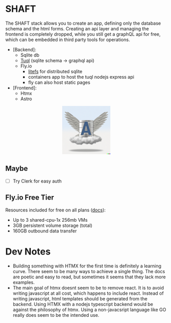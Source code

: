 # SHAFT

The SHAFT stack allows you to create an app, defining only the database schema and the html forms. Creating an api layer and managing the frontend is completely dropped, while you still get a graphQL api for free, which can be embedded in third party tools for operations.

- [Backend]:
  - Sqlite db
  - [Tuql](https://github.com/bradleyboy/tuql) (sqlite schema -> graphql api)
  - Fly.io
    - [litefs](https://fly.io/docs/litefs/) for distributed sqlite
    - containers app to host the tuql nodejs express api
    - fly can also host static pages
- [Frontend]:
  - Htmx
  - Astro

<p align="center">
  <img src=".assets/logo_dalle.png" alt="Your Logo" width="150" height="auto">
</p>


## Maybe

- [ ] Try Clerk for easy auth

## Fly.io Free Tier

Resources included for free on all plans ([docs](https://fly.io/docs/about/pricing/#free-allowances)):
- Up to 3 shared-cpu-1x 256mb VMs
- 3GB persistent volume storage (total)
- 160GB outbound data transfer

# Dev Notes

- Building something with HTMX for the first time is definitely a learning curve. There seem to be
  many ways to achieve a single thing. The docs are poetic and easy to read, but sometimes it
  seems that they lack more examples.
- The main goal of htmx doesnt seem to be to remove react. It is to avoid writing javascript at
  all cost, which happens to include react. Instead of writing javascript, html templates should
  be generated from the backend. Using HTMX with a nodejs typescript backend would be against the
  philosophy of htmx. Using a non-javacsript language like GO really does seem to be the intended
  use.
